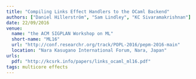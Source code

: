 ```yaml
---
title: "Compiling Links Effect Handlers to the OCaml Backend"
authors: ["Daniel Hillerström", "Sam Lindley", "KC Sivaramakrishnan"]
date: 22/09/2016
venue:
  name: "the ACM SIGPLAN Workshop on ML"
  short-name: "ML16"
  url: "http://conf.researchr.org/track/POPL-2016/pepm-2016-main"
  location: "Nara Kasugano International Forum, Nara, Japan"
urls:
  pdf: "http://kcsrk.info/papers/links_ocaml_ml16.pdf"
tags: multicore effects
---
```

